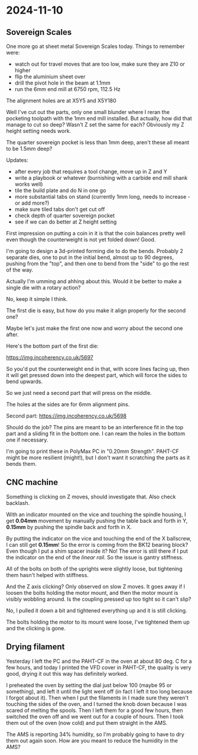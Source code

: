 # 2024-11-10

## Sovereign Scales

One more go at sheet metal Sovereign Scales today. Things to remember were:

 * watch out for travel moves that are too low, make sure they are Z10 or higher
 * flip the aluminium sheet over
 * drill the pivot hole in the beam at 1.1mm
 * run the 6mm end mill at 6750 rpm, 112.5 Hz

The alignment holes are at X5Y5 and X5Y180

Well I've cut out the parts, only one small blunder where I reran the pocketing toolpath
with the 1mm end mill installed. But actually, how did that manage to cut so deep?
Wasn't Z set the same for each? Obviously my Z height setting needs work.

The quarter sovereign pocket is less than 1mm deep, aren't these all meant to be 1.5mm deep?

Updates:

 * after every job that requires a tool change, move up in Z and Y
 * write a playbook or whatever (burnishing with a carbide end mill shank works well)
 * tile the build plate and do N in one go
 * more substantial tabs on stand (currently 1mm long, needs to increase - or add more?)
 * make sure tiled tabs don't get cut off
 * check depth of quarter sovereign pocket
 * see if we can do better at Z height setting

First impression on putting a coin in it is that the coin balances pretty well even though
the counterweight is not yet folded down! Good.

I'm going to design a 3d-printed forming die to do the bends. Probably 2 separate dies,
one to put in the initial bend, almost up to 90 degrees, pushing from the "top",
and then one to bend from the "side" to go the rest of the way.

Actually I'm umming and ahhing about this. Would it be better to make a single die with a rotary action?

No, keep it simple I think.

The first die is easy, but how do you make it align properly for the second one?

Maybe let's just make the first one now and worry about the second one after.

Here's the bottom part of the first die:

https://img.incoherency.co.uk/5697

So you'd put the counterweight end in that, with score lines facing up, then it will get pressed
down into the deepest part, which will force the sides to bend upwards.

So we just need a second part that will press on the middle.

The holes at the sides are for 6mm alignment pins.

Second part: https://img.incoherency.co.uk/5698

Should do the job? The pins are meant to be an interference fit in the top part and a sliding fit in the
bottom one. I can ream the holes in the bottom one if necessary.

I'm going to print these in PolyMax PC in "0.20mm Strength". PAHT-CF might be more resilient (might!), but I don't want it scratching
the parts as it bends them.

## CNC machine

Something is clicking on Z moves, should investigate that. Also check backlash.

With an indicator mounted on the vice and touching the spindle housing,
I get **0.04mm** movement by manually pushing the table back and forth in Y,
**0.15mm** by pushing the spindle back and forth in X.

By putting the indicator on the vice and touching the end of the X ballscrew,
I can still get **0.15mm**! So the error is coming from the BK12 bearing block?
Even though I put a shim spacer inside it? No! The error is still there if I put
the indicator on the end of the *linear rail*. So the issue is gantry stiffness.

All of the bolts on both of the uprights were slightly loose, but tightening
them hasn't helped with stiffness.

And the Z axis clicking? Only observed on slow Z moves. It goes away if I loosen
the bolts holding the motor mount, and then the motor mount is visibly wobbling
around. Is the coupling pressed up too tight so it can't slip?

No, I pulled it down a bit and tightened everything up and it is still clicking.

The bolts holding the motor to its mount were loose, I've tightened them up
and the clicking is gone.

## Drying filament

Yesterday I left the PC and the PAHT-CF in the oven at about 80 deg. C for a few hours, and today I printed
the VFD cover in PAHT-CF, the quality is very good, drying it out this way has definitely worked.

I preheated the oven by setting the dial just below 100 (maybe 95 or something), and left it until the light
went off (in fact I left it too long because I forgot about it). Then when I put the filaments in I made
sure they weren't touching the sides of the oven, and I turned the knob down because I was scared of melting the
spools. Then I left them for a good few hours, then switched the oven off and we went out for a couple of hours.
Then I took them out of the oven (now cold) and put them straight in the AMS.

The AMS is reporting 34% humidity, so I'm probably going to have to dry them out again soon. How are you meant
to reduce the humidity in the AMS?
